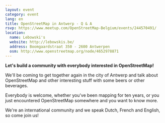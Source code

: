 ```yaml
---
layout: event
category: event
lang: en
title: OpenStreetMap in Antwerp - Q & A
rsvp: https://www.meetup.com/OpenStreetMap-Belgium/events/244570491/
location:
  name: Lebowski's
  website: http://lebowskis.be/
  address: Boomgaardstraat 350 - 2600 Antwerpen
  osm: http://www.openstreetmap.org/node/4652978871
---
```


**Let's build a community with everybody interested in OpenStreetMap!**

We'll be coming to get together again in the city of Antwerp and talk about OpenStreetMap and other interesting stuff with some beers or other beverages.

Everybody is welcome, whether you've been mapping for ten years, or you just encountered OpenStreetMap somewhere and you want to know more.

We're an international community and we speak Dutch, French and English, so come join us! 
